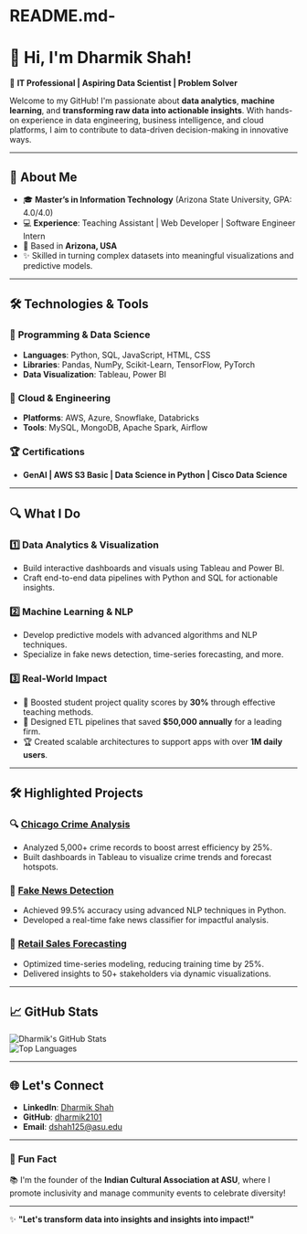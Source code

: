# README.md-
# 👋 Hi, I'm Dharmik Shah!

🚀 **IT Professional | Aspiring Data Scientist | Problem Solver**

Welcome to my GitHub! I'm passionate about **data analytics**, **machine learning**, and **transforming raw data into actionable insights**. With hands-on experience in data engineering, business intelligence, and cloud platforms, I aim to contribute to data-driven decision-making in innovative ways.

---

## 🌟 **About Me**

- 🎓 **Master’s in Information Technology** (Arizona State University, GPA: 4.0/4.0)
- 💻 **Experience**: Teaching Assistant | Web Developer | Software Engineer Intern
- 📍 Based in **Arizona, USA**
- ✨ Skilled in turning complex datasets into meaningful visualizations and predictive models.

---

## 🛠️ **Technologies & Tools**

### 🚀 **Programming & Data Science**
- **Languages**: Python, SQL, JavaScript, HTML, CSS  
- **Libraries**: Pandas, NumPy, Scikit-Learn, TensorFlow, PyTorch  
- **Data Visualization**: Tableau, Power BI  

### 🔗 **Cloud & Engineering**
- **Platforms**: AWS, Azure, Snowflake, Databricks  
- **Tools**: MySQL, MongoDB, Apache Spark, Airflow  

### 🏆 **Certifications**
- **GenAI | AWS S3 Basic | Data Science in Python | Cisco Data Science**

---

## 🔍 **What I Do**

### 1️⃣ **Data Analytics & Visualization**
- Build interactive dashboards and visuals using Tableau and Power BI.  
- Craft end-to-end data pipelines with Python and SQL for actionable insights.

### 2️⃣ **Machine Learning & NLP**
- Develop predictive models with advanced algorithms and NLP techniques.  
- Specialize in fake news detection, time-series forecasting, and more.

### 3️⃣ **Real-World Impact**
- 🎯 Boosted student project quality scores by **30%** through effective teaching methods.  
- 🚀 Designed ETL pipelines that saved **$50,000 annually** for a leading firm.  
- 🏆 Created scalable architectures to support apps with over **1M daily users**.

---

## 🛠️ **Highlighted Projects**

### 🔍 **[Chicago Crime Analysis](https://github.com/dharmik2101)**  
- Analyzed 5,000+ crime records to boost arrest efficiency by 25%.  
- Built dashboards in Tableau to visualize crime trends and forecast hotspots.

### 📰 **[Fake News Detection](https://github.com/dharmik2101)**  
- Achieved 99.5% accuracy using advanced NLP techniques in Python.  
- Developed a real-time fake news classifier for impactful analysis.

### 🛒 **[Retail Sales Forecasting](https://github.com/dharmik2101)**  
- Optimized time-series modeling, reducing training time by 25%.  
- Delivered insights to 50+ stakeholders via dynamic visualizations.

---

## 📈 **GitHub Stats**

![Dharmik's GitHub Stats](https://github-readme-stats.vercel.app/api?username=dharmik2101&show_icons=true&theme=radical)  
![Top Languages](https://github-readme-stats.vercel.app/api/top-langs/?username=dharmik2101&layout=compact&theme=radical)

---

## 🌐 **Let's Connect**

- **LinkedIn**: [Dharmik Shah](https://www.linkedin.com/in/dharmik-shah)  
- **GitHub**: [dharmik2101](https://github.com/dharmik2101)  
- **Email**: dshah125@asu.edu  

---

### 🌟 **Fun Fact**
📚 I'm the founder of the **Indian Cultural Association at ASU**, where I promote inclusivity and manage community events to celebrate diversity!

---

✨ **"Let's transform data into insights and insights into impact!"**

